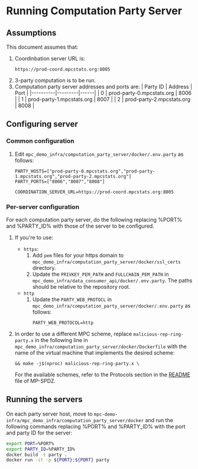 # Running Computation Party Server

## Assumptions
This document assumes that:
1. Coordinbation server URL is:
   ```
   https://prod-coord.mpcstats.org:8005
   ```
2. 3-party computation is to be run.
3. Computation party server addresses and ports are:
| Party ID | Address | Port |
|----------|---------|------|
| 0 | prod-party-0.mpcstats.org | 8006 |
| 1 | prod-party-1.mpcstats.org | 8007 |
| 2 | prod-party-2.mpcstats.org | 8008 |
 
## Configuring server
### Common configuration
1. Edit `mpc_demo_infra/computation_party_server/docker/.env.party` as follows:
   ```
   PARTY_HOSTS=["prod-party-0.mpcstats.org","prod-party-1.mpcstats.org","prod-party-2.mpcstats.org"]
   PARTY_PORTS=["8006","8007","8008"]
   ```

   ```
   COORDINATION_SERVER_URL=https://prod-coord.mpcstats.org:8005
   ```

### Per-server configuration
For each computation party server, do the following replacing %PORT% and %PARTY_ID% with those of the server to be configured.

1. If you're to use:
   - `https`: 
     1. Add `pem` files for your https domain to `mpc_demo_infra/computation_party_server/docker/ssl_certs` directory.
     2. Update the `PRIVKEY_PEM_PATH` and `FULLCHAIN_PEM_PATH` in `mpc_demo_infra/data_consumer_api/docker/.env.party`. The paths should be relative to the repository root.
   - `http`
     1. Update the `PARTY_WEB_PROTOCL` in `mpc_demo_infra/computation_party_server/docker/.env.party` as follows:
        ```
        PARTY_WEB_PROTOCOL=http
        ``` 

2. In order to use a different MPC scheme, replace `malicious-rep-ring-party.x` in the following line in `mpc_demo_infra/computation_party_server/docker/Dockerfile` with the name of the virtual machine that implements the desired scheme:
   ```
   && make -j$(nproc) malicious-rep-ring-party.x \
   ```
   For the available schemes, refer to the Protocols section in the [README](https://github.com/exfinen/MP-SPDZ?tab=readme-ov-file) file of MP-SPDZ.

## Running the servers
On each party server host, move to `mpc-demo-infra/mpc_demo_infra/computation_party_server/docker` and run the following commands replacing %PORT% and %PARTY_ID% with the port and party ID for the server:

```bash
export PORT=%PORT%
export PARTY_ID=%PARTY_ID%
docker build -t party .
docker run -it -p ${PORT}:${PORT} party 
```

